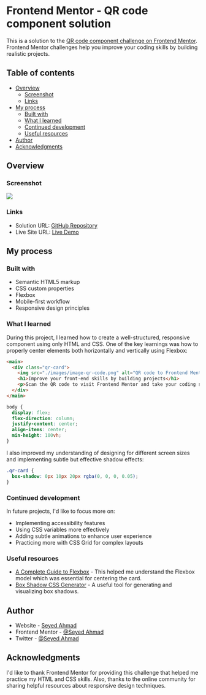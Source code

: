# Frontend Mentor - QR code component solution

This is a solution to the [QR code component challenge on Frontend Mentor](https://www.frontendmentor.io/challenges/qr-code-component-iux_sIO_H). Frontend Mentor challenges help you improve your coding skills by building realistic projects. 

## Table of contents

- [Overview](#overview)
  - [Screenshot](#screenshot)
  - [Links](#links)
- [My process](#my-process)
  - [Built with](#built-with)
  - [What I learned](#what-i-learned)
  - [Continued development](#continued-development)
  - [Useful resources](#useful-resources)
- [Author](#author)
- [Acknowledgments](#acknowledgments)

## Overview

### Screenshot

![](./screenshot.jpg)

### Links

- Solution URL: [GitHub Repository](https://your-solution-url.com)
- Live Site URL: [Live Demo](https://your-live-site-url.com)

## My process

### Built with

- Semantic HTML5 markup
- CSS custom properties
- Flexbox
- Mobile-first workflow
- Responsive design principles

### What I learned

During this project, I learned how to create a well-structured, responsive component using only HTML and CSS. One of the key learnings was how to properly center elements both horizontally and vertically using Flexbox:

```html
<main>
  <div class="qr-card">
    <img src="./images/image-qr-code.png" alt="QR code to Frontend Mentor website" class="qr-code">
    <h1>Improve your front-end skills by building projects</h1>
    <p>Scan the QR code to visit Frontend Mentor and take your coding skills to the next level</p>
  </div>
</main>
```

```css
body {
  display: flex;
  flex-direction: column;
  justify-content: center;
  align-items: center;
  min-height: 100vh;
}
```

I also improved my understanding of designing for different screen sizes and implementing subtle but effective shadow effects:

```css
.qr-card {
  box-shadow: 0px 10px 20px rgba(0, 0, 0, 0.05);
}
```

### Continued development

In future projects, I'd like to focus more on:

- Implementing accessibility features
- Using CSS variables more effectively
- Adding subtle animations to enhance user experience
- Practicing more with CSS Grid for complex layouts

### Useful resources

- [A Complete Guide to Flexbox](https://css-tricks.com/snippets/css/a-guide-to-flexbox/) - This helped me understand the Flexbox model which was essential for centering the card.
- [Box Shadow CSS Generator](https://cssgenerator.org/box-shadow-css-generator.html) - A useful tool for generating and visualizing box shadows.

## Author

- Website - [Seyed Ahmad](https://github.com/seyedahmaddv)
- Frontend Mentor - [@Seyed Ahmad](https://www.frontendmentor.io/profile/seyedahmaddv)
- Twitter - [@Seyed Ahmad](https://www.linkedin.com/in/seyedahmaddv)

## Acknowledgments

I'd like to thank Frontend Mentor for providing this challenge that helped me practice my HTML and CSS skills. Also, thanks to the online community for sharing helpful resources about responsive design techniques.